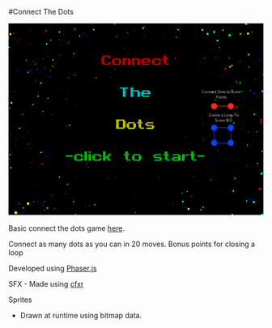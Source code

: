 #Connect The Dots

![screenshot](screenshots/screenshot.png)

Basic connect the dots game [here](http://divideby5.com/games/ctd/).

Connect as many dots as you can in 20 moves.  Bonus points for closing a loop

Developed using [Phaser.js](http://phaser.io)

SFX - Made using [cfxr](http://thirdcog.eu/apps/cfxr)

Sprites

* Drawn at runtime using bitmap data.

